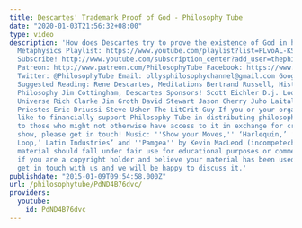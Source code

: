 ```yaml
---
title: Descartes' Trademark Proof of God - Philosophy Tube
date: "2020-01-03T21:56:32+08:00"
type: video
description: 'How does Descartes try to prove the existence of God in his Meditations?
  Metaphysics Playlist: https://www.youtube.com/playlist?list=PLvoAL-KSZ32cX32PRBl1D4b4wr8DwhRQ4
  Subscribe! http://www.youtube.com/subscription_center?add_user=thephilosophytube
  Patreon: http://www.patreon.com/PhilosophyTube Facebook: https://www.facebook.com/PhilosophyTube?ref=hl
  Twitter: @PhilosophyTube Email: ollysphilosophychannel@gmail.com Google+: google.com/+thephilosophytube
  Suggested Reading: Rene Descartes, Meditations Bertrand Russell, History of Western
  Philosophy Jim Cottingham, Descartes Sponsors! Scott Eichler D.j. Looking Glass
  Universe Rich Clarke Jim Groth David Stewart Jason Cherry Juho Laitalainen Aaron
  Priestes Eric Driussi Steve Usher The LitCrit Guy If you or your organisation would
  like to financially support Philosophy Tube in distributing philosophical knowledge
  to those who might not otherwise have access to it in exchange for credits on the
  show, please get in touch! Music: ''Show your Moves,'' ‘Harlequin,’ ‘Space Fighter
  Loop,’ Latin Industries’ and ''Pamgea'' by Kevin MacLeod (incompetech.com) Any copyrighted
  material should fall under fair use for educational purposes or commentary, but
  if you are a copyright holder and believe your material has been used unfairly please
  get in touch with us and we will be happy to discuss it.'
publishdate: "2015-01-09T09:54:58.000Z"
url: /philosophytube/PdND4B76dvc/
providers:
  youtube:
    id: PdND4B76dvc
---
```

